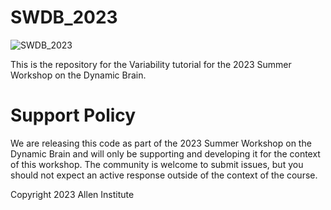 # SWDB_2023
![SWDB_2023](/code/support_files/images/cropped-SummerWorkshop_Header.png)

This is the repository for the Variability tutorial for the 2023 Summer Workshop on the Dynamic Brain.


# Support Policy

We are releasing this code as part of the 2023 Summer Workshop on the Dynamic Brain and will only be supporting and developing it for the context of this workshop. The community is welcome to submit issues, but you should not expect an active response outside of the context of the course.

Copyright 2023 Allen Institute